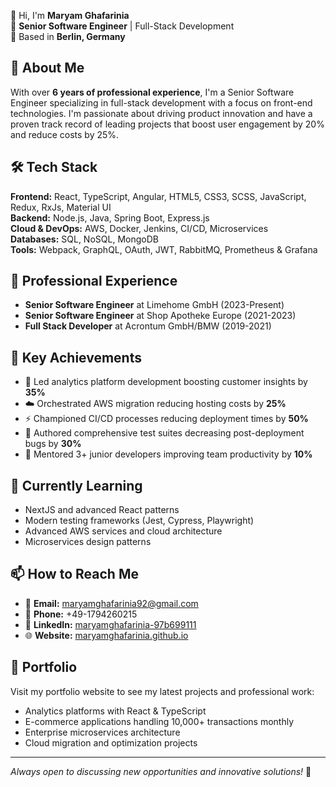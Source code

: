 
👋 Hi, I'm **Maryam Ghafarinia**  
💼 **Senior Software Engineer** | Full-Stack Development  
📍 Based in **Berlin, Germany**  

## 🚀 About Me

With over **6 years of professional experience**, I'm a Senior Software Engineer specializing in full-stack development with a focus on front-end technologies. I'm passionate about driving product innovation and have a proven track record of leading projects that boost user engagement by 20% and reduce costs by 25%.

## 🛠️ Tech Stack

**Frontend:** React, TypeScript, Angular, HTML5, CSS3, SCSS, JavaScript, Redux, RxJs, Material UI  
**Backend:** Node.js, Java, Spring Boot, Express.js  
**Cloud & DevOps:** AWS, Docker, Jenkins, CI/CD, Microservices  
**Databases:** SQL, NoSQL, MongoDB  
**Tools:** Webpack, GraphQL, OAuth, JWT, RabbitMQ, Prometheus & Grafana  

## 💼 Professional Experience

- **Senior Software Engineer** at Limehome GmbH (2023-Present)
- **Senior Software Engineer** at Shop Apotheke Europe (2021-2023)  
- **Full Stack Developer** at Acrontum GmbH/BMW (2019-2021)

## 🎯 Key Achievements

- 🚀 Led analytics platform development boosting customer insights by **35%**
- ☁️ Orchestrated AWS migration reducing hosting costs by **25%**
- ⚡ Championed CI/CD processes reducing deployment times by **50%**
- 🧪 Authored comprehensive test suites decreasing post-deployment bugs by **30%**
- 👥 Mentored 3+ junior developers improving team productivity by **10%**

## 🌱 Currently Learning

- NextJS and advanced React patterns
- Modern testing frameworks (Jest, Cypress, Playwright)
- Advanced AWS services and cloud architecture
- Microservices design patterns

## 📫 How to Reach Me

- 📧 **Email:** maryamghafarinia92@gmail.com
- 📱 **Phone:** +49-1794260215
- 💼 **LinkedIn:** [maryamghafarinia-97b699111](https://linkedin.com/in/maryamghafarinia-97b699111)
- 🌐 **Website:** [maryamghafarinia.github.io](https://maryamghafarinia.github.io)

## 🎨 Portfolio

Visit my portfolio website to see my latest projects and professional work:
- Analytics platforms with React & TypeScript
- E-commerce applications handling 10,000+ transactions monthly
- Enterprise microservices architecture
- Cloud migration and optimization projects

---

*Always open to discussing new opportunities and innovative solutions!* 🚀
